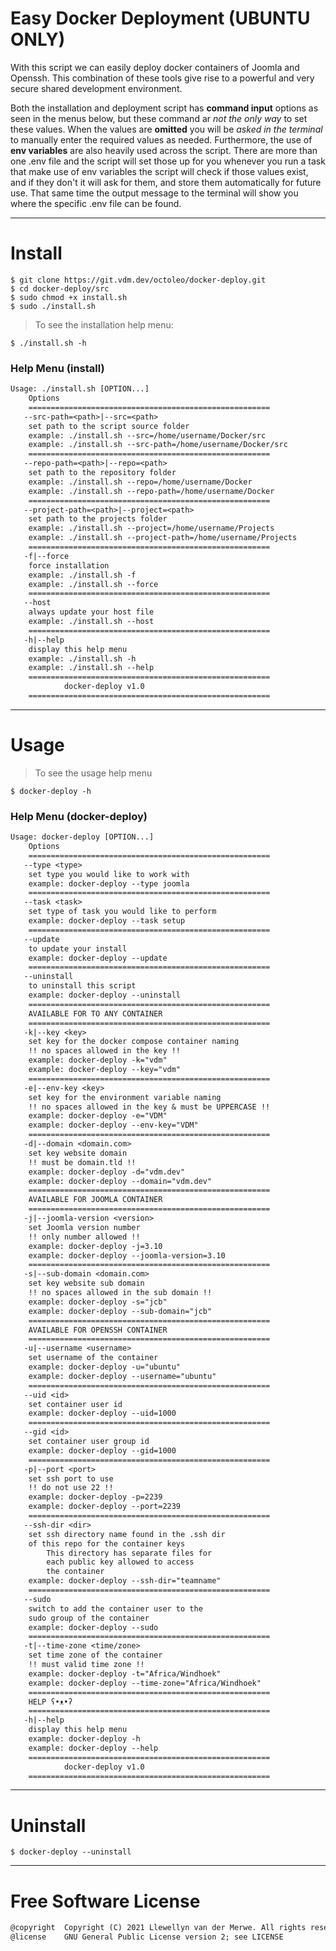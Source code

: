 # Easy Docker Deployment (UBUNTU ONLY)
With this script we can easily deploy docker containers of Joomla and Openssh. This combination of these tools give rise to a powerful and very secure shared development environment.

Both the installation and deployment script has **command input** options as seen in the menus below, but these command ar _not the only way_ to set these values. When the values are **omitted** you will be _asked in the terminal_ to manually enter the required values as needed. Furthermore, the use of **env variables** are also heavily used across the script. There are more than one .env file and the script will set those up for you whenever you run a task that make use of env variables the script will check if those values exist, and if they don't it will ask for them, and store them automatically for future use. That same time the output message to the terminal will show you where the specific .env file can be found.

---
# Install
```shell
$ git clone https://git.vdm.dev/octoleo/docker-deploy.git
$ cd docker-deploy/src
$ sudo chmod +x install.sh
$ sudo ./install.sh
```
> To see the installation help menu:
```shell
$ ./install.sh -h
```

### Help Menu (install)
```txt
Usage: ./install.sh [OPTION...]
	Options
	======================================================
   --src-path=<path>|--src=<path>
	set path to the script source folder
	example: ./install.sh --src=/home/username/Docker/src
	example: ./install.sh --src-path=/home/username/Docker/src
	======================================================
   --repo-path=<path>|--repo=<path>
	set path to the repository folder
	example: ./install.sh --repo=/home/username/Docker
	example: ./install.sh --repo-path=/home/username/Docker
	======================================================
   --project-path=<path>|--project=<path>
	set path to the projects folder
	example: ./install.sh --project=/home/username/Projects
	example: ./install.sh --project-path=/home/username/Projects
	======================================================
   -f|--force
	force installation
	example: ./install.sh -f
	example: ./install.sh --force
	======================================================
   --host
	always update your host file
	example: ./install.sh --host
	======================================================
   -h|--help
	display this help menu
	example: ./install.sh -h
	example: ./install.sh --help
	======================================================
			docker-deploy v1.0
	======================================================
```
---
# Usage

> To see the usage help menu
```shell
$ docker-deploy -h
```
### Help Menu (docker-deploy)
```txt
Usage: docker-deploy [OPTION...]
	Options
	======================================================
   --type <type>
	set type you would like to work with
	example: docker-deploy --type joomla
	======================================================
   --task <task>
	set type of task you would like to perform
	example: docker-deploy --task setup
	======================================================
   --update
	to update your install
	example: docker-deploy --update
	======================================================
   --uninstall
	to uninstall this script
	example: docker-deploy --uninstall
	======================================================
	AVAILABLE FOR TO ANY CONTAINER
	======================================================
   -k|--key <key>
	set key for the docker compose container naming
	!! no spaces allowed in the key !!
	example: docker-deploy -k="vdm"
	example: docker-deploy --key="vdm"
	======================================================
   -e|--env-key <key>
	set key for the environment variable naming
	!! no spaces allowed in the key & must be UPPERCASE !!
	example: docker-deploy -e="VDM"
	example: docker-deploy --env-key="VDM"
	======================================================
   -d|--domain <domain.com>
	set key website domain
	!! must be domain.tld !!
	example: docker-deploy -d="vdm.dev"
	example: docker-deploy --domain="vdm.dev"
	======================================================
	AVAILABLE FOR JOOMLA CONTAINER
	======================================================
   -j|--joomla-version <version>
	set Joomla version number
	!! only number allowed !!
	example: docker-deploy -j=3.10
	example: docker-deploy --joomla-version=3.10
	======================================================
   -s|--sub-domain <domain.com>
	set key website sub domain
	!! no spaces allowed in the sub domain !!
	example: docker-deploy -s="jcb"
	example: docker-deploy --sub-domain="jcb"
	======================================================
	AVAILABLE FOR OPENSSH CONTAINER
	======================================================
   -u|--username <username>
	set username of the container
	example: docker-deploy -u="ubuntu"
	example: docker-deploy --username="ubuntu"
	======================================================
   --uid <id>
	set container user id
	example: docker-deploy --uid=1000
	======================================================
   --gid <id>
	set container user group id
	example: docker-deploy --gid=1000
	======================================================
   -p|--port <port>
	set ssh port to use
	!! do not use 22 !!
	example: docker-deploy -p=2239
	example: docker-deploy --port=2239
	======================================================
   --ssh-dir <dir>
	set ssh directory name found in the .ssh dir
	of this repo for the container keys
		This directory has separate files for
		each public key allowed to access
		the container
	example: docker-deploy --ssh-dir="teamname"
	======================================================
   --sudo
	switch to add the container user to the
	sudo group of the container
	example: docker-deploy --sudo
	======================================================
   -t|--time-zone <time/zone>
	set time zone of the container
	!! must valid time zone !!
	example: docker-deploy -t="Africa/Windhoek"
	example: docker-deploy --time-zone="Africa/Windhoek"
	======================================================
	HELP ʕ•ᴥ•ʔ
	======================================================
   -h|--help
	display this help menu
	example: docker-deploy -h
	example: docker-deploy --help
	======================================================
			docker-deploy v1.0
	======================================================
```
---
# Uninstall

```shell
$ docker-deploy --uninstall
```
---
# Free Software License
```txt
@copyright  Copyright (C) 2021 Llewellyn van der Merwe. All rights reserved.
@license    GNU General Public License version 2; see LICENSE
```

